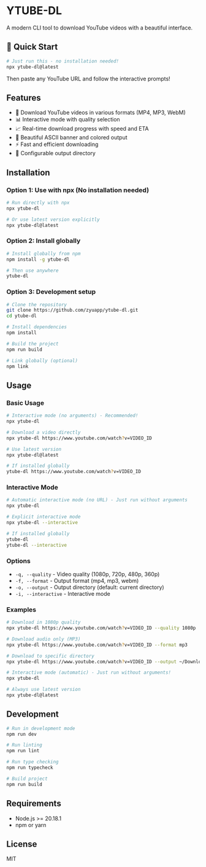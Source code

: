 # YTUBE-DL

A modern CLI tool to download YouTube videos with a beautiful interface.

## 🚀 Quick Start

```bash
# Just run this - no installation needed!
npx ytube-dl@latest
```

Then paste any YouTube URL and follow the interactive prompts! 

## Features

- 🎥 Download YouTube videos in various formats (MP4, MP3, WebM)
- 📊 Interactive mode with quality selection
- 📈 Real-time download progress with speed and ETA
- 🎨 Beautiful ASCII banner and colored output
- ⚡ Fast and efficient downloading
- 🔧 Configurable output directory

## Installation

### Option 1: Use with npx (No installation needed)
```bash
# Run directly with npx
npx ytube-dl

# Or use latest version explicitly
npx ytube-dl@latest
```

### Option 2: Install globally
```bash
# Install globally from npm
npm install -g ytube-dl

# Then use anywhere
ytube-dl
```

### Option 3: Development setup
```bash
# Clone the repository
git clone https://github.com/zyuapp/ytube-dl.git
cd ytube-dl

# Install dependencies
npm install

# Build the project
npm run build

# Link globally (optional)
npm link
```

## Usage

### Basic Usage

```bash
# Interactive mode (no arguments) - Recommended!
npx ytube-dl

# Download a video directly
npx ytube-dl https://www.youtube.com/watch?v=VIDEO_ID

# Use latest version
npx ytube-dl@latest

# If installed globally
ytube-dl https://www.youtube.com/watch?v=VIDEO_ID
```

### Interactive Mode

```bash
# Automatic interactive mode (no URL) - Just run without arguments
npx ytube-dl

# Explicit interactive mode
npx ytube-dl --interactive

# If installed globally
ytube-dl
ytube-dl --interactive
```

### Options

- `-q, --quality` - Video quality (1080p, 720p, 480p, 360p)
- `-f, --format` - Output format (mp4, mp3, webm)
- `-o, --output` - Output directory (default: current directory)
- `-i, --interactive` - Interactive mode

### Examples

```bash
# Download in 1080p quality
npx ytube-dl https://www.youtube.com/watch?v=VIDEO_ID --quality 1080p

# Download audio only (MP3)
npx ytube-dl https://www.youtube.com/watch?v=VIDEO_ID --format mp3

# Download to specific directory
npx ytube-dl https://www.youtube.com/watch?v=VIDEO_ID --output ~/Downloads

# Interactive mode (automatic) - Just run without arguments!
npx ytube-dl

# Always use latest version
npx ytube-dl@latest
```

## Development

```bash
# Run in development mode
npm run dev

# Run linting
npm run lint

# Run type checking
npm run typecheck

# Build project
npm run build
```

## Requirements

- Node.js >= 20.18.1
- npm or yarn

## License

MIT